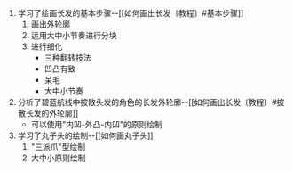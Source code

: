 1. 学习了绘画长发的基本步骤--[[如何画出长发〔教程〕#基本步骤]]
	1. 画出外轮廓
	2. 运用大中小节奏进行分块
	3. 进行细化
		- 三种翻转技法
		- 凹凸有致
		- 呆毛
		- 大中小节奏
2. 分析了碧蓝航线中披散头发的角色的长发外轮廓--[[如何画出长发〔教程〕#披散长发的外轮廓]]
	- 可以使用"内凹-外凸-内凹"的原则绘制
3. 学习了丸子头的绘制--[[如何画丸子头]]
	1. "三派爪"型绘制
	2. 大中小原则绘制